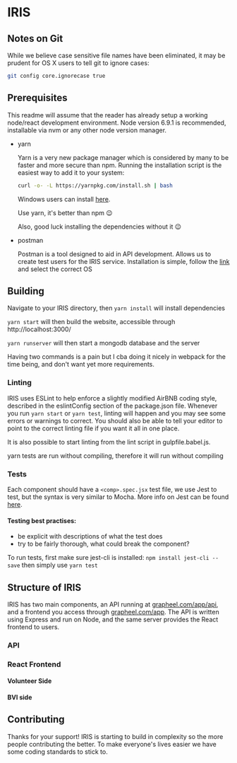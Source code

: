 # IRIS

## Notes on Git
While we believe case sensitive file names have been eliminated, it may
be prudent for OS X users to tell git to ignore cases:

``` bash
git config core.ignorecase true
```

## Prerequisites
This readme will assume that the reader has already setup a working
node/react development environment. Node version 6.9.1 is recommended,
installable via nvm or any other node version manager.

* yarn

    Yarn is a very new package manager which is considered by many to be
    faster and more secure than npm. Running the installation script is
    the easiest way to add it to your system:

    ```bash
    curl -o- -L https://yarnpkg.com/install.sh | bash
    ```

    Windows users can install [here](https://yarnpkg.com/latest.msi).

    Use yarn, it's better than npm :wink:

    Also, good luck installing the dependencies without it :wink:

* postman

    Postman is a tool designed to aid in API development. Allows us to
    create test users for the IRIS service. Installation is simple,
    follow the [link](http://www.getpostman.com) and select the correct
    OS

## Building


Navigate to your IRIS directory, then `yarn install` will install dependencies

`yarn start` will then build the website, accessible through http://localhost:3000/

`yarn runserver` will then start a mongodb database and the server

Having two commands is  a pain but I cba doing it nicely in webpack for the time being, and don't want yet more requirements.

### Linting
IRIS uses ESLint to help enforce a slightly modified AirBNB coding style,
described in the eslintConfig section of the package.json file. Whenever
you run `yarn start` or `yarn test`, linting will happen and you may see
some errors or warnings to correct. You should also be able to tell your
editor to point to the correct linting file if you want it all in one
place.

It is also possible to start linting from the lint script in
gulpfile.babel.js.

yarn tests are run without compiling, therefore it will run without compiling



### Tests

Each component should have a `<comp>.spec.jsx` test file, we use Jest to test, but the syntax is very similar to Mocha. More info on Jest can be found [here](https://github.com/verekia/js-stack-from-scratch/blob/master/tutorial/02-babel-es6-eslint-flow-jest-husky.md#readme).

#### Testing best practises:
 - be explicit with descriptions of what the test does
 - try to be fairly thorough, what could break the component?

To run tests, first make sure jest-cli is installed:
`npm install jest-cli --save` 
then simply use `yarn test`


## Structure of IRIS

IRIS has two main components, an API running at [grapheel.com/app/api](http://www.grapheel.com/app/api), and a frontend you access through [grapheel.com/app](http://grapheel.com/app). The API is written using Express and run on Node, and the same server provides the React frontend to users.

### API


### React Frontend

#### Volunteer Side
#### BVI side

## Contributing

Thanks for your support! IRIS is starting to build in complexity so the more people contributing the better. To make everyone's lives easier we have some coding standards to stick to.



